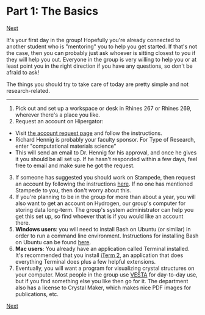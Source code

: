 # Part 1: The Basics
[Next](https://github.com/ashtonmv/Getting-Started/blob/master/objectives/Part_2.md)

It's your first day in the group! Hopefully you're already connected to another student who is "mentoring" you to help you get started. If that's not the case, then you can probably just ask whoever is sitting closest to you if they will help you out. Everyone in the group is very willing to help you or at least point you in the right direction if you have any questions, so don't be afraid to ask!

The things you should try to take care of today are pretty simple and not research-related.

----------------

1. Pick out and set up a workspace or desk in Rhines 267 or Rhines 269, wherever there's a place you like.
2. Request an account on Hipergator:
  * Visit [the account request page](https://www.rc.ufl.edu/access/hipergator/account-request/) and follow the instructions.
  * Richard Hennig is probably your faculty sponsor. For Type of Research, enter "computational materials science"
  * This will send an email to Dr. Hennig for his approval, and once he gives it you should be all set up. If he hasn't responded within a few days, feel free to email and make sure he got the request.
3. If someone has suggested you should work on Stampede, then request an account by following the instructions [here](https://portal.tacc.utexas.edu/account-request). If no one has mentioned Stampede to you, then don't worry about this.
4. If you're planning to be in the group for more than about a year, you will also want to get an account on Hydrogen, our group's computer for storing data long-term. The group's system administrator can help you get this set up, so find whoever that is if you would like an account there.
5. **Windows users**: you will need to install Bash on Ubuntu (or similar) in order to run a command line environment. Instructions for installing Bash on Ubuntu can be found [here](https://msdn.microsoft.com/en-us/commandline/wsl/install_guide).
6. **Mac users**: You already have an application called Terminal installed. It's recommended that you install [iTerm 2](https://www.iterm2.com/), an application that does everything Terminal does plus a few helpful extensions.
7. Eventually, you will want a program for visualizing crystal structures on your computer. Most people in the group use [VESTA](http://jp-minerals.org/vesta/en/download.html) for day-to-day use, but if you find something else you like then go for it. The department also has a license to Crystal Maker, which makes nice PDF images for publications, etc.

[Next](https://github.com/ashtonmv/Getting-Started/blob/master/objectives/Part_2.md)
